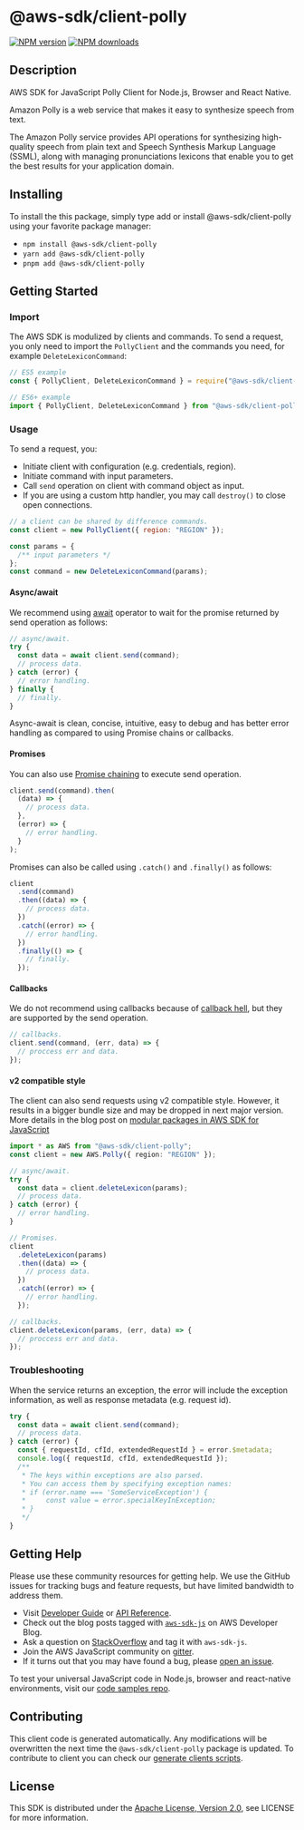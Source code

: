 # @aws-sdk/client-polly

[![NPM version](https://img.shields.io/npm/v/@aws-sdk/client-polly/latest.svg)](https://www.npmjs.com/package/@aws-sdk/client-polly)
[![NPM downloads](https://img.shields.io/npm/dm/@aws-sdk/client-polly.svg)](https://www.npmjs.com/package/@aws-sdk/client-polly)

## Description

AWS SDK for JavaScript Polly Client for Node.js, Browser and React Native.

<p>Amazon Polly is a web service that makes it easy to synthesize speech from
text.</p>
<p>The Amazon Polly service provides API operations for synthesizing high-quality speech
from plain text and Speech Synthesis Markup Language (SSML), along with managing
pronunciations lexicons that enable you to get the best results for your application
domain.</p>

## Installing

To install the this package, simply type add or install @aws-sdk/client-polly
using your favorite package manager:

- `npm install @aws-sdk/client-polly`
- `yarn add @aws-sdk/client-polly`
- `pnpm add @aws-sdk/client-polly`

## Getting Started

### Import

The AWS SDK is modulized by clients and commands.
To send a request, you only need to import the `PollyClient` and
the commands you need, for example `DeleteLexiconCommand`:

```js
// ES5 example
const { PollyClient, DeleteLexiconCommand } = require("@aws-sdk/client-polly");
```

```ts
// ES6+ example
import { PollyClient, DeleteLexiconCommand } from "@aws-sdk/client-polly";
```

### Usage

To send a request, you:

- Initiate client with configuration (e.g. credentials, region).
- Initiate command with input parameters.
- Call `send` operation on client with command object as input.
- If you are using a custom http handler, you may call `destroy()` to close open connections.

```js
// a client can be shared by difference commands.
const client = new PollyClient({ region: "REGION" });

const params = {
  /** input parameters */
};
const command = new DeleteLexiconCommand(params);
```

#### Async/await

We recommend using [await](https://developer.mozilla.org/en-US/docs/Web/JavaScript/Reference/Operators/await)
operator to wait for the promise returned by send operation as follows:

```js
// async/await.
try {
  const data = await client.send(command);
  // process data.
} catch (error) {
  // error handling.
} finally {
  // finally.
}
```

Async-await is clean, concise, intuitive, easy to debug and has better error handling
as compared to using Promise chains or callbacks.

#### Promises

You can also use [Promise chaining](https://developer.mozilla.org/en-US/docs/Web/JavaScript/Guide/Using_promises#chaining)
to execute send operation.

```js
client.send(command).then(
  (data) => {
    // process data.
  },
  (error) => {
    // error handling.
  }
);
```

Promises can also be called using `.catch()` and `.finally()` as follows:

```js
client
  .send(command)
  .then((data) => {
    // process data.
  })
  .catch((error) => {
    // error handling.
  })
  .finally(() => {
    // finally.
  });
```

#### Callbacks

We do not recommend using callbacks because of [callback hell](http://callbackhell.com/),
but they are supported by the send operation.

```js
// callbacks.
client.send(command, (err, data) => {
  // proccess err and data.
});
```

#### v2 compatible style

The client can also send requests using v2 compatible style.
However, it results in a bigger bundle size and may be dropped in next major version. More details in the blog post
on [modular packages in AWS SDK for JavaScript](https://aws.amazon.com/blogs/developer/modular-packages-in-aws-sdk-for-javascript/)

```ts
import * as AWS from "@aws-sdk/client-polly";
const client = new AWS.Polly({ region: "REGION" });

// async/await.
try {
  const data = client.deleteLexicon(params);
  // process data.
} catch (error) {
  // error handling.
}

// Promises.
client
  .deleteLexicon(params)
  .then((data) => {
    // process data.
  })
  .catch((error) => {
    // error handling.
  });

// callbacks.
client.deleteLexicon(params, (err, data) => {
  // proccess err and data.
});
```

### Troubleshooting

When the service returns an exception, the error will include the exception information,
as well as response metadata (e.g. request id).

```js
try {
  const data = await client.send(command);
  // process data.
} catch (error) {
  const { requestId, cfId, extendedRequestId } = error.$metadata;
  console.log({ requestId, cfId, extendedRequestId });
  /**
   * The keys within exceptions are also parsed.
   * You can access them by specifying exception names:
   * if (error.name === 'SomeServiceException') {
   *     const value = error.specialKeyInException;
   * }
   */
}
```

## Getting Help

Please use these community resources for getting help.
We use the GitHub issues for tracking bugs and feature requests, but have limited bandwidth to address them.

- Visit [Developer Guide](https://docs.aws.amazon.com/sdk-for-javascript/v3/developer-guide/welcome.html)
  or [API Reference](https://docs.aws.amazon.com/AWSJavaScriptSDK/v3/latest/index.html).
- Check out the blog posts tagged with [`aws-sdk-js`](https://aws.amazon.com/blogs/developer/tag/aws-sdk-js/)
  on AWS Developer Blog.
- Ask a question on [StackOverflow](https://stackoverflow.com/questions/tagged/aws-sdk-js) and tag it with `aws-sdk-js`.
- Join the AWS JavaScript community on [gitter](https://gitter.im/aws/aws-sdk-js-v3).
- If it turns out that you may have found a bug, please [open an issue](https://github.com/aws/aws-sdk-js-v3/issues/new/choose).

To test your universal JavaScript code in Node.js, browser and react-native environments,
visit our [code samples repo](https://github.com/aws-samples/aws-sdk-js-tests).

## Contributing

This client code is generated automatically. Any modifications will be overwritten the next time the `@aws-sdk/client-polly` package is updated.
To contribute to client you can check our [generate clients scripts](https://github.com/aws/aws-sdk-js-v3/tree/main/scripts/generate-clients).

## License

This SDK is distributed under the
[Apache License, Version 2.0](http://www.apache.org/licenses/LICENSE-2.0),
see LICENSE for more information.
